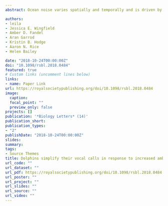```yaml
---
abstract: Ocean noise varies spatially and temporally and is driven by natural and anthropogenic processes. Increased ambient noise levels can cause signal masking and communication impairment, affecting fitness and recruitment success. However, the effects of increasing ambient noise levels on marine species, such as marine mammals that primarily rely on sound for communication, are not well understood. We investigated the effects of concurrent ambient noise levels on social whistle calls produced by bottlenose dolphins (<em>Tursiops truncatus</em>) in the western North Atlantic. Elevated ambient noise levels were mainly caused by ship noise. Increases in ship noise, both within and below the dolphins' call bandwidth, resulted in higher dolphin whistle frequencies and a reduction in whistle contour complexity, an acoustic feature associated with individual identification. Consequently, the noise-induced simplification of dolphin whistles may reduce the information content in these acoustic signals and decrease effective communication, parent–offspring proximity or group cohesion.

authors:
- leila
- Jessica E. Wingfield
- Amber D. Fandel
- Aran Garrod
- Kristin B. Hodge
- Aaron N. Rice
- Helen Bailey

date: "2018-10-24T00:00:00Z"
doi: "10.1098/rsbl.2018.0484"
featured: true
# Custom links (uncomment lines below)
links:
- name: Paper Link
url: https://royalsocietypublishing.org/doi/10.1098/rsbl.2018.0484
image:
  caption: 
  focal_point: ""
  preview_only: false
projects: []
publication: '*Biology Letters* (14)'
publication_short:  
publication_types:
- "2"
publishDate: "2018-10-24T00:00:00Z"
slides: 
summary: 
tags:
- Source Themes
title: Dolphins simplify their vocal calls in response to increased ambient noise
url_code: ""
url_dataset: ""
url_pdf: https://royalsocietypublishing.org/doi/10.1098/rsbl.2018.0484
url_poster: ""
url_project: ""
url_slides: ""
url_source: ""
url_video: ""
---
```

